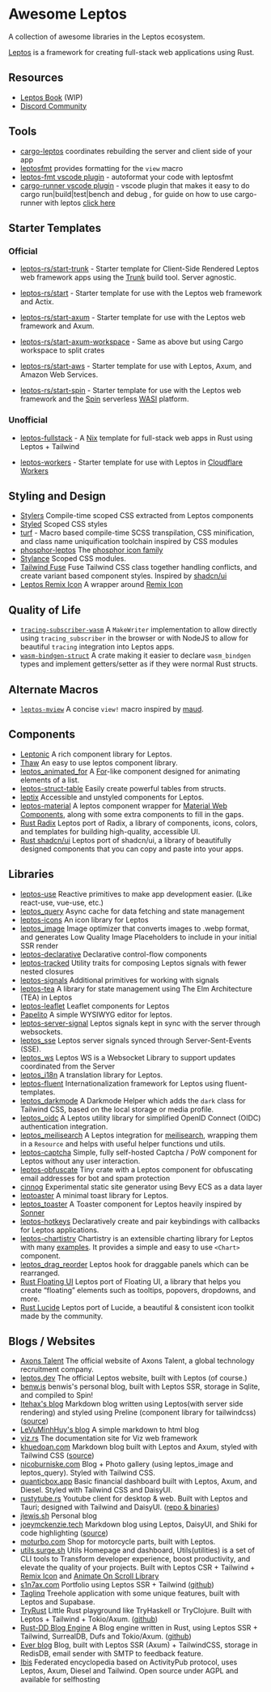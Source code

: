 # Awesome Leptos

A collection of awesome libraries in the Leptos ecosystem.

[Leptos](https://github.com/leptos-rs/leptos) is a framework for creating
full-stack web applications using Rust.

## Resources

- [Leptos Book](https://github.com/leptos-rs/leptos/tree/main/docs/book) (WIP)
- [Discord Community](https://discord.gg/YdRAhS7eQB)

## Tools

- [cargo-leptos](https://github.com/leptos-rs/cargo-leptos) coordinates
  rebuilding the server and client side of your app
- [leptosfmt](https://github.com/bram209/leptosfmt) provides formatting for the
  `view` macro
- [leptos-fmt vscode plugin](https://github.com/codeitlikemiley/leptos-fmt) - autoformat your code with leptosfmt
- [cargo-runner vscode plugin](https://github.com/codeitlikemiley/cargo-runner) - vscode plugin that makes it easy to do cargo run|build|test|bench and debug , for guide on how to use cargo-runner with leptos [click here](https://github.com/codeitlikemiley/book/blob/main/src/getting_started/leptos_dx.md#5-add-cargo-runner-vscode-plugin-optional)

## Starter Templates

### Official

- [leptos-rs/start-trunk](https://github.com/leptos-rs/start-trunk) - Starter
  template for Client-Side Rendered Leptos web framework apps using the
  [Trunk](https://trunkrs.dev/) build tool. Server agnostic.

- [leptos-rs/start](https://github.com/leptos-rs/start) - Starter template for
  use with the Leptos web framework and Actix.

- [leptos-rs/start-axum](https://github.com/leptos-rs/start-axum) - Starter
  template for use with the Leptos web framework and Axum.
- [leptos-rs/start-axum-workspace](https://github.com/leptos-rs/start-axum-workspace) -
  Same as above but using Cargo workspace to split crates

- [leptos-rs/start-aws](https://github.com/leptos-rs/start-aws) - Starter
  template for use with Leptos, Axum, and Amazon Web Services.

- [leptos-rs/start-spin](https://github.com/leptos-rs/start-spin) - Starter
  template for use with the Leptos web framework and the
  [Spin](https://www.fermyon.com/spin) serverless [WASI](https://wasi.dev/)
  platform.

### Unofficial

- [leptos-fullstack](https://github.com/srid/leptos-fullstack) - A
  [Nix](https://nixos.org/) template for full-stack web apps in Rust using
  Leptos + Tailwind

- [leptos-workers](https://github.com/BrandonDyer64/leptos-workers) - Starter
  template for use with Leptos in
  [Cloudflare Workers](https://developers.cloudflare.com/workers/)

## Styling and Design

- [Stylers](https://github.com/abishekatp/stylers) Compile-time scoped CSS
  extracted from Leptos components
- [Styled](https://github.com/eboody/styled) Scoped CSS styles
- [turf](https://github.com/myFavShrimp/turf) - Macro based compile-time SCSS
  transpilation, CSS minification, and class name uniquification toolchain
  inspired by CSS modules
- [phosphor-leptos](https://github.com/SorenHolstHansen/phosphor-leptos) The
  [phosphor icon family](https://phosphoricons.com/)
- [Stylance](https://github.com/basro/stylance-rs) Scoped CSS modules.
- [Tailwind Fuse](https://github.com/gaucho-labs/tailwind-fuse) Fuse Tailwind
  CSS class together handling conflicts, and create variant based component
  styles. Inspired by [shadcn/ui](https://ui.shadcn.com/)
- [Leptos Remix Icon](https://crates.io/crates/leptos-remix-icon) A wrapper
  around [Remix Icon](https://remixicon.com/)

## Quality of Life

- [`tracing-subscriber-wasm`](https://crates.io/crates/tracing-subscriber-wasm)
  A `MakeWriter` implementation to allow directly using `tracing_subscriber` in
  the browser or with NodeJS to allow for beautiful `tracing` integration into
  Leptos apps.
- [`wasm-bindgen-struct`](https://crates.io/crates/wasm-bindgen-struct) A crate
  making it easier to declare `wasm_bindgen` types and implement getters/setter
  as if they were normal Rust structs.

## Alternate Macros

- [`leptos-mview`](https://github.com/blorbb/leptos-mview) A concise `view!`
  macro inspired by [maud](https://maud.lambda.xyz/).

## Components

- [Leptonic](https://github.com/lpotthast/leptonic) A rich component library for Leptos.
- [Thaw](https://github.com/thaw-ui/thaw) An easy to use leptos component
  library.
- [leptos_animated_for](https://github.com/brofrain/leptos-animated-for) A
  [For](https://docs.rs/leptos/latest/leptos/fn.For.html)-like component
  designed for animating elements of a list.
- [leptos-struct-table](https://github.com/Synphonyte/leptos-struct-table)
  Easily create powerful tables from structs.
- [leptix](https://github.com/leptix/leptix) Accessible and unstyled components
  for Leptos.
- [leptos-material](https://github.com/jordi-star/leptos-material) A leptos component wrapper for [Material Web Components](https://material-web.dev/), along with some extra components to fill in the gaps.
- [Rust Radix](https://radix.rustforweb.org) Leptos port of Radix,
  a library of components, icons, colors, and templates for building high-quality, accessible UI.
- [Rust shadcn/ui](https://shadcn-ui.rustforweb.org) Leptos port of shadcn/ui,
  a library of beautifully designed components that you can copy and paste into your apps.

## Libraries

- [leptos-use](https://leptos-use.rs/) Reactive primitives to make app
  development easier. (Like react-use, vue-use, etc.)
- [leptos_query](https://github.com/gaucho-labs/leptos-query) Async cache for
  data fetching and state management
- [leptos-icons](https://github.com/Carlosted/leptos-icons) An icon library for
  Leptos
- [leptos_image](https://github.com/gaucho-labs/leptos-image) Image optimizer
  that converts images to .webp format, and generates Low Quality Image
  Placeholders to include in your initial SSR render
- [leptos-declarative](https://github.com/jquesada2016/leptos-declarative)
  Declarative control-flow components
- [leptos-tracked](https://docs.rs/leptos-tracked/latest/leptos_tracked/)
  Utility traits for composing Leptos signals with fewer nested closures
- [leptos-signals](https://github.com/akesson/leptos-signals) Additional
  primitives for working with signals
- [leptos-tea](https://github.com/jquesada2016/leptos-tea) A library for state
  management using The Elm Architecture (TEA) in Leptos
- [leptos-leaflet](https://github.com/headless-studio/leptos-leaflet) Leaflet
  components for Leptos
- [Papelito](https://github.com/msmaiaa/papelito) A simple WYSIWYG editor for
  leptos.
- [leptos-server-signal](https://github.com/tqwewe/leptos_server_signal) Leptos
  signals kept in sync with the server through websockets.
- [leptos_sse](https://github.com/messense/leptos_sse) Leptos server signals
  synced through Server-Sent-Events (SSE).
- [leptos_ws](https://github.com/TimTom2016/leptos_ws) Leptos WS is a Websocket Library to support updates coordinated
  from the Server
- [leptos_i18n](https://github.com/Baptistemontan/leptos_i18n) A translation
  library for Leptos.
- [leptos-fluent](https://github.com/mondeja/leptos-fluent) Internationalization
  framework for Leptos using fluent-templates.
- [leptos_darkmode](https://gitlab.com/kerkmann/leptos_darkmode) A Darkmode
  Helper which adds the `dark` class for Tailwind CSS, based on the local
  storage or media profile.
- [leptos_oidc](https://gitlab.com/kerkmann/leptos_oidc) A Leptos utility
  library for simplified OpenID Connect (OIDC) authentication integration.
- [leptos_meilisearch](https://gitlab.com/kerkmann/leptos_meilisearch) A Leptos
  integration for [meilisearch](https://www.meilisearch.com/), wrapping them in
  a `Resource` and helps with useful helper functions und utils.
- [leptos-captcha](https://github.com/sebadob/leptos-captcha) Simple, fully
  self-hosted Captcha / PoW component for Leptos without any user interaction.
- [leptos-obfuscate](https://github.com/sebadob/leptos-obfuscate) Tiny crate
  with a Leptos component for obfuscating email addresses for bot and spam
  protection
- [cinnog](https://github.com/NiklasEi/cinnog) Experimental static site
  generator using Bevy ECS as a data layer
- [leptoaster](https://github.com/KiaShakiba/leptoaster) A minimal toast library
  for Leptos.
- [leptos_toaster](https://github.com/SorenHolstHansen/leptos_toaster) A Toaster
  component for Leptos heavily inspired by
  [Sonner](https://github.com/emilkowalski/sonner)
- [leptos-hotkeys](https://github.com/gaucho-labs/leptos-hotkeys) Declaratively
  create and pair keybindings with callbacks for Leptos applications.
- [leptos-chartistry](https://github.com/feral-dot-io/leptos-chartistry)
  Chartistry is an extensible charting library for Leptos with many
  [examples](https://feral-dot-io.github.io/leptos-chartistry/examples.html). It
  provides a simple and easy to use `<Chart>` component.
- [leptos_drag_reorder](https://github.com/tqwewe/leptos_drag_reorder) Leptos hook for draggable panels which can be rearranged.
- [Rust Floating UI](https://floating-ui.rustforweb.org/) Leptos port of Floating UI,
  a library that helps you create “floating” elements such as tooltips, popovers, dropdowns, and more.
- [Rust Lucide](https://lucide.rustforweb.org/) Leptos port of Lucide,
  a beautiful & consistent icon toolkit made by the community.

## Blogs / Websites

- [Axons Talent](https://axonstalent.com) The official website of Axons Talent, a global technology recruitment company.
- [leptos.dev](https://leptos.dev) The official Leptos website, built with
  Leptos (of course.)
- [benw.is](http://benw.is) benwis's personal blog, built with Leptos SSR,
  storage in Sqlite, and compiled to Spin!
- [Itehax's blog](https://itehax.com) Markdown blog written using Leptos(with
  server side rendering) and styled using Preline (component library for
  tailwindcss) ([source](https://github.com/itehax/rust-blog))
- [LeVuMinhHuy's blog](https://github.com/LeVuMinhHuy/blog) A simple markdown to
  html blog
- [viz.rs](https://viz.rs/) The documentation site for Viz web framework
- [khuedoan.com](https://khuedoan.com) Markdown blog built with Leptos and Axum,
  styled with Tailwind CSS ([source](https://github.com/khuedoan/blog))
- [nicoburniske.com](https://nicoburniske.com) Blog + Photo gallery (using
  leptos_image and leptos_query). Styled with Tailwind CSS.
- [quanticbox.app](https://quanticbox.app) Basic financial dashboard built with
  Leptos, Axum, and Diesel. Styled with Tailwind CSS and DaisyUI.
- [rustytube.rs](https://rustytube.rs) Youtube client for desktop & web. Built
  with Leptos and Tauri; designed with Tailwind and DaisyUI.
  ([repo & binaries](https://github.com/opensourcecheemsburgers/RustyTube))
- [jlewis.sh](https://jlewis.sh/) Personal blog
- [joeymckenzie.tech](https://joeymckenzie.tech/) Markdown blog using Leptos,
  DaisyUI, and Shiki for code highlighting
  ([source](https://github.com/JoeyMckenzie/joeymckenzie.tech))
- [moturbo.com](https://moturbo.com/) Shop for motorcycle parts, built with
  Leptos.
- [utils.surge.sh](https://utils.surge.sh) Utils Homepage and dashboard, Utils(utilities) is a set of CLI tools to Transform developer experience, boost productivity, and elevate the quality of your projects. Built with Leptos CSR + Tailwind + [Remix Icon](https://remixicon.com) and [Animate On Scroll Library](https://michalsnik.github.io/aos/)
- [s1n7ax.com](https://s1n7ax.com/) Portfolio using Leptos SSR + Tailwind ([github](https://github.com/s1n7ax/my-website))
- [Taglinq](https://taglinq.com/) Treehole application with some unique features, built with Leptos and Supabase.
- [TryRust](https://tryrust.org/) Little Rust playground like TryHaskell or TryClojure. Built with Leptos + Tailwind + Tokio/Axum. ([github](https://github.com/rust-dd/tryrust.org))
- [Rust-DD Blog Engine](https://rust-dd.com) A Blog engine written in Rust, using Leptos SSR + Tailwind, SurrealDB, Dufs and Tokio/Axum. ([github](https://github.com/rust-dd/blog))
- [Ever blog](https://www.everdev.it/) Blog, built with Leptos SSR (Axum) + TailwindCSS, storage in RedisDB, email sender with SMTP to feedback feature.
- [Ibis](https://ibis.wiki) Federated encyclopedia based on ActivityPub protocol, uses Leptos, Axum, Diesel and Tailwind. Open source under AGPL and available for selfhosting 
